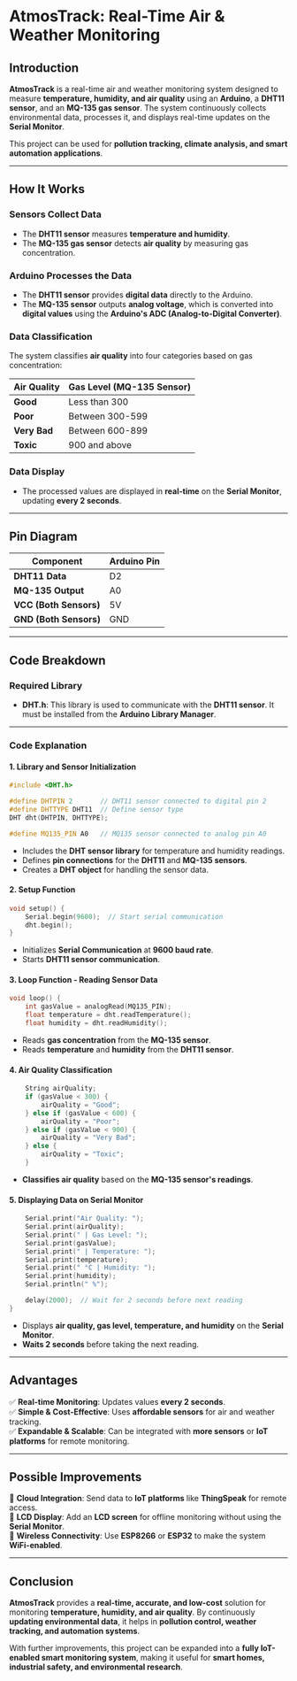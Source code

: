 # AtmosTrack: Real-Time Air & Weather Monitoring

## Introduction
**AtmosTrack** is a real-time air and weather monitoring system designed to measure **temperature, humidity, and air quality** using an **Arduino**, a **DHT11 sensor**, and an **MQ-135 gas sensor**. The system continuously collects environmental data, processes it, and displays real-time updates on the **Serial Monitor**.

This project can be used for **pollution tracking, climate analysis, and smart automation applications**.

---

## How It Works

### Sensors Collect Data
- The **DHT11 sensor** measures **temperature and humidity**.
- The **MQ-135 gas sensor** detects **air quality** by measuring gas concentration.

### Arduino Processes the Data
- The **DHT11 sensor** provides **digital data** directly to the Arduino.
- The **MQ-135 sensor** outputs **analog voltage**, which is converted into **digital values** using the **Arduino's ADC (Analog-to-Digital Converter)**.

### Data Classification
The system classifies **air quality** into four categories based on gas concentration:

| Air Quality | Gas Level (MQ-135 Sensor) |
|-------------|---------------------------|
| **Good** | Less than 300 |
| **Poor** | Between 300-599 |
| **Very Bad** | Between 600-899 |
| **Toxic** | 900 and above |

### Data Display
- The processed values are displayed in **real-time** on the **Serial Monitor**, updating **every 2 seconds**.

---

## Pin Diagram

| Component  | Arduino Pin |
|------------|------------|
| **DHT11 Data** | D2 |
| **MQ-135 Output** | A0 |
| **VCC (Both Sensors)** | 5V |
| **GND (Both Sensors)** | GND |

---

## Code Breakdown

### Required Library
- **DHT.h**: This library is used to communicate with the **DHT11 sensor**. It must be installed from the **Arduino Library Manager**.

---

### Code Explanation

#### 1. Library and Sensor Initialization
```cpp
#include <DHT.h>

#define DHTPIN 2       // DHT11 sensor connected to digital pin 2
#define DHTTYPE DHT11  // Define sensor type
DHT dht(DHTPIN, DHTTYPE);

#define MQ135_PIN A0   // MQ135 sensor connected to analog pin A0
```
- Includes the **DHT sensor library** for temperature and humidity readings.
- Defines **pin connections** for the **DHT11** and **MQ-135 sensors**.
- Creates a **DHT object** for handling the sensor data.

#### 2. Setup Function
```cpp
void setup() {
    Serial.begin(9600);  // Start serial communication
    dht.begin();
}
```
- Initializes **Serial Communication** at **9600 baud rate**.
- Starts **DHT11 sensor communication**.

#### 3. Loop Function - Reading Sensor Data
```cpp
void loop() {
    int gasValue = analogRead(MQ135_PIN);
    float temperature = dht.readTemperature();
    float humidity = dht.readHumidity();
```
- Reads **gas concentration** from the **MQ-135 sensor**.
- Reads **temperature** and **humidity** from the **DHT11 sensor**.

#### 4. Air Quality Classification
```cpp
    String airQuality;
    if (gasValue < 300) {
        airQuality = "Good";
    } else if (gasValue < 600) {
        airQuality = "Poor";
    } else if (gasValue < 900) {
        airQuality = "Very Bad";
    } else {
        airQuality = "Toxic";
    }
```
- **Classifies air quality** based on the **MQ-135 sensor's readings**.

#### 5. Displaying Data on Serial Monitor
```cpp
    Serial.print("Air Quality: ");
    Serial.print(airQuality);
    Serial.print(" | Gas Level: ");
    Serial.print(gasValue);
    Serial.print(" | Temperature: ");
    Serial.print(temperature);
    Serial.print(" °C | Humidity: ");
    Serial.print(humidity);
    Serial.println(" %");

    delay(2000);  // Wait for 2 seconds before next reading
}
```
- Displays **air quality, gas level, temperature, and humidity** on the **Serial Monitor**.
- **Waits 2 seconds** before taking the next reading.

---

## Advantages
✅ **Real-time Monitoring**: Updates values **every 2 seconds**.  
✅ **Simple & Cost-Effective**: Uses **affordable sensors** for air and weather tracking.  
✅ **Expandable & Scalable**: Can be integrated with **more sensors** or **IoT platforms** for remote monitoring.  

---

## Possible Improvements
📌 **Cloud Integration**: Send data to **IoT platforms** like **ThingSpeak** for remote access.  
📌 **LCD Display**: Add an **LCD screen** for offline monitoring without using the **Serial Monitor**.  
📌 **Wireless Connectivity**: Use **ESP8266** or **ESP32** to make the system **WiFi-enabled**.  

---

## Conclusion
**AtmosTrack** provides a **real-time, accurate, and low-cost** solution for monitoring **temperature, humidity, and air quality**. By continuously **updating environmental data**, it helps in **pollution control, weather tracking, and automation systems**.

With further improvements, this project can be expanded into a **fully IoT-enabled smart monitoring system**, making it useful for **smart homes, industrial safety, and environmental research**.
